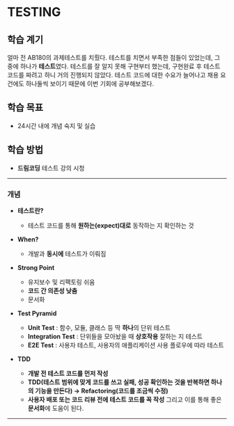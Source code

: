 # TESTING

## 학습 계기
얼마 전 AB180의 과제테스트를 치뤘다. 
테스트를 치면서 부족한 점들이 있었는데, 그 중에 하나가 **테스트**였다. 
테스트를 잘 알지 못해 구현부터 했는데, 구현완료 후 테스트 코드를 짜려고 하니 거의 진행되지 않았다.
테스트 코드에 대한 수요가 늘어나고 채용 요건에도 하나둘씩 보이기 때문에 이번 기회에 공부해보겠다.

## 학습 목표
- 24시간 내에 개념 숙지 및 실습



## 학습 방법           

- **드림코딩** 테스트 강의 시청

---

### 개념 

- **테스트란?**

  - 테스트 코드를 통해 **원하는(expect)대로** 동작하는 지 확인하는 것

- **When?**
  - 개발과 **동시에** 테스트가 이뤄짐

- **Strong Point**
  - 유지보수 및 리팩토링 쉬움
  - **코드 간 의존성 낮춤**
  - 문서화

- **Test Pyramid**
  - **Unit Test** : 함수, 모듈, 클래스 등 딱 **하나**의 단위 테스트
  - **Integration Test** : 단위들을 모아놨을 때 **상호작용** 잘하는 지 테스트
  - **E2E Test** : 사용자 테스트, 사용자의 애플리케이션 사용 플로우에 따라 테스트

- **TDD**
  - **개발 전 테스트 코드를 먼저 작성**
  - **TDD(테스트 범위에 맞게 코드를 쓰고 실패, 성공 확인하는 것을 반복하면 하나의 기능을 만든다) -> Refactoring(코드를 조금씩 수정)**
  - **사용자 배포 또는 코드 리뷰 전에 테스트 코드를 꼭 작성**  그리고 이를 통해 좋은 **문서화**에 도움이 된다.
---

